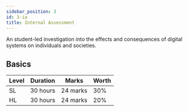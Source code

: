 ```yaml
---
sidebar_position: 3
id: 3-ia
title: Internal Assessment
---
```


An student-led investigation into the effects and consequences of digital systems on individuals and societies.

## Basics

|Level| Duration | Marks | Worth | 
|------|-------|----|---|
| SL | 30 hours| 24 marks | 30%|
| HL | 30 hours| 24 marks | 20%|



